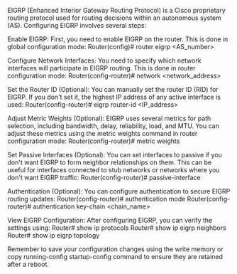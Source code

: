 EIGRP (Enhanced Interior Gateway Routing Protocol) is a Cisco proprietary routing protocol used for routing decisions within an autonomous system (AS). 
Configuring EIGRP involves several steps:

Enable EIGRP: First, you need to enable EIGRP on the router. This is done in global configuration mode:
Router(config)# router eigrp <AS_number>

Configure Network Interfaces: You need to specify which network interfaces will participate in EIGRP routing. This is done in router configuration mode:
Router(config-router)# network <network_address>

Set the Router ID (Optional): You can manually set the router ID (RID) for EIGRP. If you don't set it, the highest IP address of any active interface is used:
Router(config-router)# eigrp router-id <IP_address>

Adjust Metric Weights (Optional): EIGRP uses several metrics for path selection, including bandwidth, delay, reliability, load, and MTU. You can adjust these metrics using the metric weights command in router configuration mode:
Router(config-router)# metric weights <K1> <K2> <K3> <K4> <K5>

Set Passive Interfaces (Optional): You can set interfaces to passive if you don't want EIGRP to form neighbor relationships on them. This can be useful for interfaces connected to stub networks or networks where you don't want EIGRP traffic:
Router(config-router)# passive-interface <interface>

Authentication (Optional): You can configure authentication to secure EIGRP routing updates:
Router(config-router)# authentication mode <mode>
Router(config-router)# authentication key-chain <chain_name>

View EIGRP Configuration: After configuring EIGRP, you can verify the settings using:
Router# show ip protocols
Router# show ip eigrp neighbors
Router# show ip eigrp topology

Remember to save your configuration changes using the write memory or copy running-config startup-config command to ensure they are retained after a reboot.

